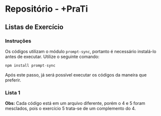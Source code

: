 # Repositório - +PraTi

## Listas de Exercício

### Instruções

Os códigos utilizam o módulo `prompt-sync`, portanto é necessário instalá-lo antes de executar. Utilize o seguinte comando:
```js
npm install prompt-sync
```
Após este passo, já será possível executar os códigos da maneira que preferir. 

### Lista 1

**Obs:** Cada código está em um arquivo diferente, porém o 4 e 5 foram mesclados, pois o exercício 5 trata-se de um complemento do 4.
